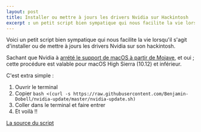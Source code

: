 ```yaml
---
layout: post
title: Installer ou mettre à jours les drivers Nvidia sur Hackintosh
excerpt : un petit script bien sympatique qui nous facilite la vie lorsqu'il s'agit d'installer ou de mettre à jours les drivers Nvidia sur son hackintosh.
---
```


Voici un petit script bien sympatique qui nous facilite la vie lorsqu'il s'agit d'installer ou de mettre à jours les drivers Nvidia sur son hackintosh.

Sachant que Nvidia à [arrété le support de macOS à partir de Mojave](https://docs.nvidia.com/cuda/cuda-toolkit-release-notes/index.html#title-new-features), et oui ; cette procédure est valable pour macOS High Sierra (10.12) et inférieur.

C'est extra simple :
1. Ouvrir le terminal
2. Copier `bash <(curl -s https://raw.githubusercontent.com/Benjamin-Dobell/nvidia-update/master/nvidia-update.sh)`
3. Coller dans le terminal et faire entrer
4. Et voilà !!

[La source du script](https://github.com/Benjamin-Dobell/nvidia-update)